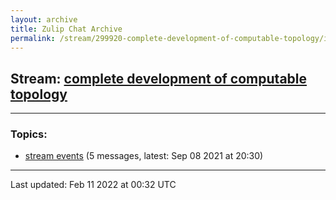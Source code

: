 ```yaml
---
layout: archive
title: Zulip Chat Archive
permalink: /stream/299920-complete-development-of-computable-topology/index.html
---
```


## Stream: [complete development of computable topology](https://mattecapu.github.io/ct-zulip-archive/stream/299920-complete-development-of-computable-topology/index.html)
---

### Topics:

* [stream events](topic/stream.20events.html) (5 messages, latest: Sep 08 2021 at 20:30)

<hr><p>Last updated: Feb 11 2022 at 00:32 UTC</p>